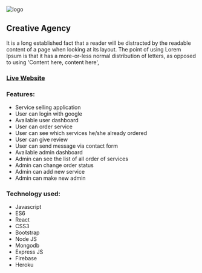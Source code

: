 ![logo](https://www.linkpicture.com/q/logo_166.png)

## Creative Agency
It is a long established fact that a reader will be distracted by the readable content of a page when looking at its layout. The point of using Lorem Ipsum is that it has a more-or-less normal distribution of letters, as opposed to using 'Content here, content here',

### [Live Website](https://creative-agency-6b145.web.app/)

### Features:
* Service selling application
* User can login with google
* Available user dashboard
* User can order service
* User can see which services he/she already ordered
* User can give review
* User can send message via contact form
* Available admin dashboard
* Admin can see the list of all order of services
* Admin can change order status
* Admin can add new service
* Admin can make new admin

### Technology used:
* Javascript
* ES6
* React
* CSS3
* Bootstrap
* Node JS
* Mongodb
* Express JS
* Firebase
* Heroku

